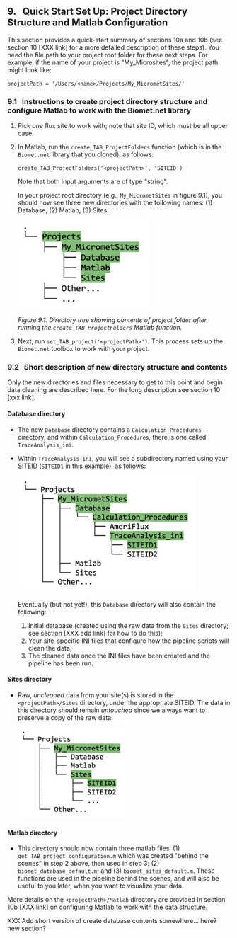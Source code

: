## 9. &nbsp; Quick Start Set Up: Project Directory Structure and Matlab Configuration

This section provides a quick-start summary of sections 10a and 10b (see section 10 [XXX link] for a more detailed description of these steps). You need the file path to your project root folder for these next steps. For example, if the name of your project is "My_Microsites", the project path might look like: 
```
projectPath = '/Users/<name>/Projects/My_MicrometSites/'
```

### 9.1 &nbsp; Instructions to create project directory structure and configure Matlab to work with the Biomet.net library

1. Pick *one* flux site to work with; note that site ID, which must be all upper case.

2. In Matlab, run the `create_TAB_ProjectFolders` function (which is in the `Biomet.net` library that you cloned), as follows:
    ```
    create_TAB_ProjectFolders('<projectPath>', 'SITEID')    
    ```
    Note that both input arguments are of type "string".

    In your project root directory (e.g., `My_MicrometSites` in figure 9.1), you should now see three new directories with the following names: (1) Database, (2) Matlab, (3) Sites. 

    <img src="images/directory_trees/DirectoryTree1_short.jpg" alt="DirectoryTree:ProjectDirectory&Subdirectories" width="300"/>
    
    *Figure 9.1. Directory tree showing contents of project folder after running the `create_TAB_ProjectFolders` Matlab function.* 

3. Next, run `set_TAB_project('<projectPath>')`. This process sets up the `Biomet.net` toolbox to work with your project. 

### 9.2 &nbsp; Short description of new directory structure and contents

Only the new directories and files necessary to get to this point and begin data cleaning are described here. For the long description see section 10 [xxx link].

#### Database directory
* The new `Database` directory contains a `Calculation_Procedures` directory, and within `Calculation_Procedures`, there is one called `TraceAnalysis_ini`. 

* Within `TraceAnalysis_ini`, you will see a subdirectory named using your SITEID (`SITEID1` in this example), as follows:

    <img src="images/directory_trees/DirectoryTree2b_short.jpg" alt="DirectoryTree:DatabaseDirectory&Subdirectories" width="400"/>
    
    <br>

    Eventually (but not yet!), this `Database` directory will also contain the following:
    1. Initial database (created using the raw data from the `Sites` directory; see section [XXX add link] for how to do this);
    2. Your site-specific INI files that configure how the pipeline scripts will clean the data;
    3. The cleaned data once the INI files have been created and the pipeline has been run.


#### Sites directory
* Raw, *uncleaned* data from your site(s) is stored in the `<projectPath>/Sites` directory, under the appropriate SITEID. The data in this directory should remain *untouched* since we always want to preserve a copy of the raw data. 

    <img src="images/directory_trees/DirectoryTree3.jpg" alt="DirectoryTree:SitesDatabaseDirectory&Subdirectories" width="250"/>

#### Matlab directory
* This directory should now contain three matlab files: (1) `get_TAB_project_configuration.m` which was created "behind the scenes" in step 2 above, then used in step 3; (2) `biomet_database_default.m`; and (3) `biomet_sites_default.m`. These functions are used in the pipeline behind the scenes, and will also be useful to you later, when you want to visualize your data.

More details on the `<projectPath>/Matlab` directory are provided in section 10b [XXX link] on configuring Matlab to work with the data structure. 

XXX Add short version of create database contents somewhere... here? new section?